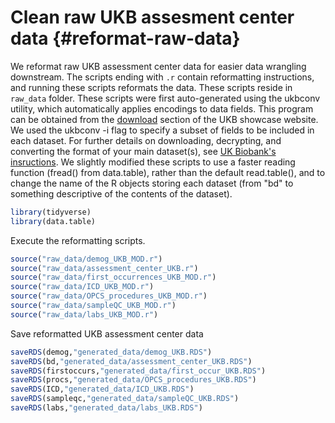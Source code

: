 # Clean raw UKB assesment center data {#reformat-raw-data}

We reformat raw UKB assessment center data for easier data wrangling downstream. The scripts ending with `.r` contain reformatting instructions, and running these scripts reformats the data. These scripts reside in `raw_data` folder. These scripts were first auto-generated using the ukbconv utility, which automatically applies encodings to data fields. This program can be obtained from the [download](https://biobank.ndph.ox.ac.uk/showcase/download.cgi) section of the UKB showcase website. We used the ukbconv -i flag to specify a subset of fields to be included in each dataset.  For further details on downloading, decrypting, and converting the format of your main dataset(s), see [UK Biobank's insructions](https://biobank.ndph.ox.ac.uk/~bbdatan/Accessing_UKB_data_v2.3.pdf). We slightly modified these scripts to use a faster reading function (fread() from data.table), rather than the default read.table(), and to change the name of the R objects storing each dataset (from "bd" to something descriptive of the contents of the dataset).




```r
library(tidyverse)
library(data.table)
```

Execute the reformatting scripts. 

```r
source("raw_data/demog_UKB_MOD.r")
source("raw_data/assessment_center_UKB.r")
source("raw_data/first_occurrences_UKB_MOD.r")
source("raw_data/ICD_UKB_MOD.r")
source("raw_data/OPCS_procedures_UKB_MOD.r")
source("raw_data/sampleQC_UKB_MOD.r")
source("raw_data/labs_UKB_MOD.r")
```

Save reformatted UKB assessment center data

```r
saveRDS(demog,"generated_data/demog_UKB.RDS")
saveRDS(bd,"generated_data/assessment_center_UKB.RDS")
saveRDS(firstoccurs,"generated_data/first_occur_UKB.RDS")
saveRDS(procs,"generated_data/OPCS_procedures_UKB.RDS")
saveRDS(ICD,"generated_data/ICD_UKB.RDS")
saveRDS(sampleqc,"generated_data/sampleQC_UKB.RDS")
saveRDS(labs,"generated_data/labs_UKB.RDS")
```



















